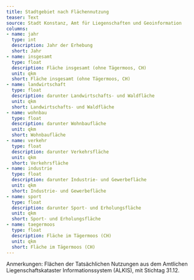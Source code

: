 ```yaml
---
title: Stadtgebiet nach Flächennutzung
teaser: Text
source: Stadt Konstanz, Amt für Liegenschaften und Geoinformation
columns:
- name: jahr
  type: int
  description: Jahr der Erhebung
  short: Jahr
- name: insgesamt
  type: float
  description: Fläche insgesamt (ohne Tägermoos, CH)
  unit: qkm
  short: Fläche insgesamt (ohne Tägermoos, CH)
- name: landwirtschaft
  type: float
  description: darunter Landwirtschafts- und Waldfläche
  unit: qkm
  short: Landwirtschafts- und Waldfläche
- name: wohnbau
  type: float
  description: darunter Wohnbaufläche
  unit: qkm
  short: Wohnbaufläche
- name: verkehr
  type: float
  description: darunter Verkehrsfläche
  unit: qkm
  short: Verkehrsfläche
- name: industrie
  type: float
  description: darunter Industrie- und Gewerbefläche
  unit: qkm
  short: Industrie- und Gewerbefläche
- name: sport
  type: float
  description: darunter Sport- und Erholungsfläche
  unit: qkm
  short: Sport- und Erholungsfläche
- name: taegermoos
  type: float
  description: Fläche im Tägermoos (CH)
  unit: qkm
  short: Fläche im Tägermoos (CH)
---
```

Anmerkungen: Flächen der Tatsächlichen Nutzungen aus dem Amtlichen Liegenschaftskataster Informationssystem (ALKIS), mit Stichtag 31.12.

